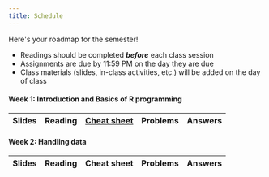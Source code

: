 ```yaml
---
title: Schedule
---
```


Here's your roadmap for the semester!

- <i class="fas fa-book-reader"></i> Readings should be completed ***before*** each class session
- <i class="fas fa-laptop-code"></i> Assignments are due by 11:59 PM on the day they are due
- <i class="fas fa-university"></i></a> Class materials (slides, in-class activities, etc.) will be added on the day of class


#### Week 1: Introduction and Basics of R programming

|Slides    	|  Reading  	|  [Cheat sheet](https://rstudio.com/wp-content/uploads/2016/05/base-r.pdf) 	|  Problems 	| Answers |
|:-:	|:-:	|:-:	|:-:	|:-:	|


#### Week 2: Handling data

|Slides    	|  Reading  	|  Cheat sheet 	|  Problems 	| Answers |
|:-:	|:-:	|:-:	|:-:	|:-:	|